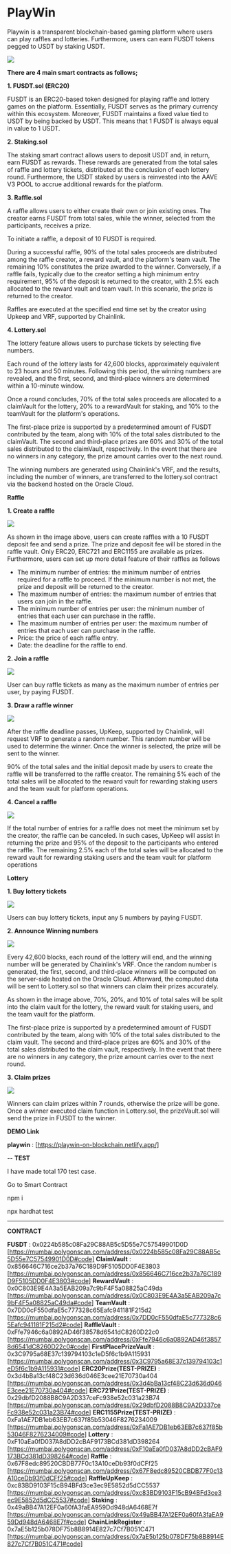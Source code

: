 # PlayWin

Playwin is a transparent blockchain-based gaming platform where users can play raffles and lotteries. Furthermore, users can earn FUSDT tokens pegged to USDT by staking USDT.

<img src="./readMeImage/diargram.png">

**There are 4 main smart contracts as follows;**

**1. FUSDT.sol (ERC20)**

FUSDT is an ERC20-based token designed for playing raffle and lottery games on the platform. Essentially, FUSDT serves as the primary currency within this ecosystem. Moreover, FUSDT maintains a fixed value tied to USDT by being backed by USDT. This means that 1 FUSDT is always equal in value to 1 USDT.

**2. Staking.sol**

The staking smart contract allows users to deposit USDT and, in return, earn FUSDT as rewards. These rewards are generated from the total sales of raffle and lottery tickets, distributed at the conclusion of each lottery round. Furthermore, the USDT staked by users is reinvested into the AAVE V3 POOL to accrue additional rewards for the platform.

**3. Raffle.sol**

A raffle allows users to either create their own or join existing ones. The creator earns FUSDT from total sales, while the winner, selected from the participants, receives a prize.

To initiate a raffle, a deposit of 10 FUSDT is required.

During a successful raffle, 90% of the total sales proceeds are distributed among the raffle creator, a reward vault, and the platform's team vault. The remaining 10% constitutes the prize awarded to the winner. Conversely, if a raffle fails, typically due to the creator setting a high minimum entry requirement, 95% of the deposit is returned to the creator, with 2.5% each allocated to the reward vault and team vault. In this scenario, the prize is returned to the creator.

Raffles are executed at the specified end time set by the creator using Upkeep and VRF, supported by Chainlink.

**4. Lottery.sol**

The lottery feature allows users to purchase tickets by selecting five numbers.

Each round of the lottery lasts for 42,600 blocks, approximately equivalent to 23 hours and 50 minutes. Following this period, the winning numbers are revealed, and the first, second, and third-place winners are determined within a 10-minute window.

Once a round concludes, 70% of the total sales proceeds are allocated to a claimVault for the lottery, 20% to a rewardVault for staking, and 10% to the teamVault for the platform's operations.

The first-place prize is supported by a predetermined amount of FUSDT contributed by the team, along with 10% of the total sales distributed to the claimVault. The second and third-place prizes are 60% and 30% of the total sales distributed to the claimVault, respectively. In the event that there are no winners in any category, the prize amount carries over to the next round.

The winning numbers are generated using Chainlink's VRF, and the results, including the number of winners, are transferred to the lottery.sol contract via the backend hosted on the Oracle Cloud.

**Raffle**

**1. Create a raffle**

<img src="./readMeImage/raffle/1.create.png">

As shown in the image above, users can create raffles with a 10 FUSDT deposit fee and send a prize. The prize and deposit fee will be stored in the raffle vault. Only ERC20, ERC721 and ERC1155 are available as prizes. Furthermore, users can set up more detail feature of their raffles as follows

- The minimum number of entries: the minimum number of entries required for
  a raffle to proceed. If the minimum number is not met, the prize and deposit will be returned to the creator.
- The maximum number of entries: the maximum number of entries that users can join in the raffle.
- The minimum number of entries per user: the minimum number of entries that each user can purchase in the raffle.
- The maximum number of entries per user: the maximum number of entries that each user can purchase in the raffle.
- Price: the price of each raffle entry.
- Date: the deadline for the raffle to end.

**2. Join a raffle**

<img src="./readMeImage/raffle/2.join.png">

User can buy raffle tickets as many as the maximum number of entries per user, by paying FUSDT.

**3. Draw a raffle winner**

<img src="./readMeImage/raffle/3.announcement.png">

After the raffle deadline passes, UpKeep, supported by Chainlink, will request VRF to generate a random number. This random number will be used to determine the winner. Once the winner is selected, the prize will be sent to the winner.

90% of the total sales and the initial deposit made by users to create the raffle will be transferred to the raffle creator. The remaining 5% each of the total sales will be allocated to the reward vault for rewarding staking users and the team vault for platform operations.

**4. Cancel a raffle**

<img src="./readMeImage/raffle/4.cancel.png">

If the total number of entries for a raffle does not meet the minimum set by the creator, the raffle can be canceled. In such cases, UpKeep will assist in returning the prize and 95% of the deposit to the participants who entered the raffle. The remaining 2.5% each of the total sales will be allocated to the reward vault for rewarding staking users and the team vault for platform operations

**Lottery**

**1. Buy lottery tickets**

<img src="./readMeImage/lottery/1.buy.png">

Users can buy lottery tickets, input any 5 numbers by paying FUSDT.

**2. Announce Winning numbers**

<img src="./readMeImage/lottery/2.announcement.png">

Every 42,600 blocks, each round of the lottery will end, and the winning number will
be generated by Chainlink's VRF. Once the random number is generated, the first,
second, and third-place winners will be computed on the server-side hosted on the
Oracle Cloud. Afterward, the computed data will be sent to Lottery.sol so that winners
can claim their prizes accurately.

As shown in the image above, 70%, 20%, and 10% of total sales will be split into the
claim vault for the lottery, the reward vault for staking users, and the team vault
for the platform.

The first-place prize is supported by a predetermined amount of FUSDT contributed by
the team, along with 10% of the total sales distributed to the claim vault. The second
and third-place prizes are 60% and 30% of the total sales distributed to the claim
vault, respectively. In the event that there are no winners in any category, the prize
amount carries over to the next round.

**3. Claim prizes**

<img src="./readMeImage/lottery/3.claim.png">

Winners can claim prizes within 7 rounds, otherwise the prize will be gone.
Once a winner executed claim function in Lottery.sol, the prizeVault.sol will send the prize in FUSDT to the winner.

**DEMO Link**

**playwin** : [https://playwin-on-blockchain.netlify.app/]

--
**TEST**

I have made total 170 test case.

Go to Smart Contract

npm i

npx hardhat test

---

**CONTRACT**

**FUSDT** : 0x0224b585c08Fa29C88AB5c5D55e7C57549901D0D [https://mumbai.polygonscan.com/address/0x0224b585c08Fa29C88AB5c5D55e7C57549901D0D#code]
**ClaimVault** : 0x856646C716ce2b37a76C189D9F5105DD0F4E3803 [https://mumbai.polygonscan.com/address/0x856646C716ce2b37a76C189D9F5105DD0F4E3803#code]
**RewardVault** : 0x0C803E9E4A3a5EAB209a7c9bF4F5a08825aC49da [https://mumbai.polygonscan.com/address/0x0C803E9E4A3a5EAB209a7c9bF4F5a08825aC49da#code]
**TeamVault** : 0x7DD0cF550dfaE5c777328c65Eafc941181F215d2 [https://mumbai.polygonscan.com/address/0x7DD0cF550dfaE5c777328c65Eafc941181F215d2#code]
**RaffleVault** : 0xFfe7946c6a0892AD46f38578d6541dC8260D22c0 [https://mumbai.polygonscan.com/address/0xFfe7946c6a0892AD46f38578d6541dC8260D22c0#code]
**FirstPlacePrizeVault** : 0x3C9795a68E37c139794103c1eD5f6c1b9A115931 [https://mumbai.polygonscan.com/address/0x3C9795a68E37c139794103c1eD5f6c1b9A115931#code]
**ERC20Prize(TEST-PRIZE)** : 0x3d4bBa13cf48C23d636d046E3cee21E70730a404 [https://mumbai.polygonscan.com/address/0x3d4bBa13cf48C23d636d046E3cee21E70730a404#code]
**ERC721Prize(TEST-PRIZE)** : 0x29dbfD2088B8C9A2D337ceFc938e52c031a23B74 [https://mumbai.polygonscan.com/address/0x29dbfD2088B8C9A2D337ceFc938e52c031a23B74#code]
**ERC1155Prize(TEST-PRIZE)** : 0xFa1AE7DB1eb63EB7c637f85b53046F8276234009 [https://mumbai.polygonscan.com/address/0xFa1AE7DB1eb63EB7c637f85b53046F8276234009#code]
**Lottery** : 0xF10aEa0fD037A8dDD2cBAF9173BCd381dD398264 [https://mumbai.polygonscan.com/address/0xF10aEa0fD037A8dDD2cBAF9173BCd381dD398264#code]
**Raffle** : 0x67F8edc89520CBDB77F0c13A10ceDb93f0dCFf25 [https://mumbai.polygonscan.com/address/0x67F8edc89520CBDB77F0c13A10ceDb93f0dCFf25#code]
**RaffleUpKeep** : 0xc83BD9103F15cB94BFd3ce3ec9E5852d5dCC5537 [https://mumbai.polygonscan.com/address/0xc83BD9103F15cB94BFd3ce3ec9E5852d5dCC5537#code]
**Staking** : 0x49aBB47A12EF0a60fA3faEA959Dd948dA6468E7f [https://mumbai.polygonscan.com/address/0x49aBB47A12EF0a60fA3faEA959Dd948dA6468E7f#code]
**ChainLinkRegister** : 0x7aE5b125b078DF75b8B8914E827c7Cf7B051C471 [https://mumbai.polygonscan.com/address/0x7aE5b125b078DF75b8B8914E827c7Cf7B051C471#code]
